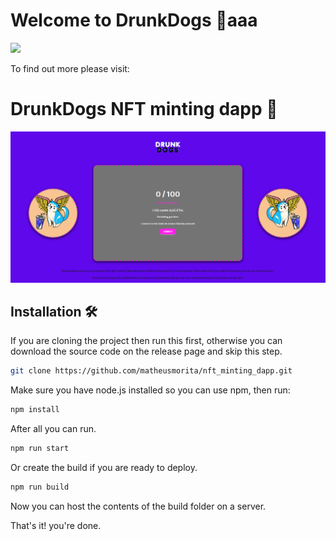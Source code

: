 # Welcome to DrunkDogs 🐶aaa

![](https://github.com/matheusmorita/nft_minting_dapp/blob/master/config/images/logo.png)

To find out more please visit:

# DrunkDogs NFT minting dapp 🍹

![](https://github.com/matheusmorita/nft_minting_dapp/blob/master/banner.PNG)

## Installation 🛠️

If you are cloning the project then run this first, otherwise you can download the source code on the release page and skip this step.

```sh
git clone https://github.com/matheusmorita/nft_minting_dapp.git
```

Make sure you have node.js installed so you can use npm, then run:

```sh
npm install
```

After all you can run.

```sh
npm run start
```

Or create the build if you are ready to deploy.

```sh
npm run build
```

Now you can host the contents of the build folder on a server.

That's it! you're done.
